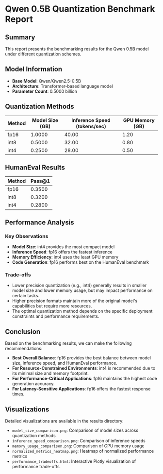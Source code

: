# Qwen 0.5B Quantization Benchmark Report

## Summary

This report presents the benchmarking results for the Qwen 0.5B model under different quantization schemes.

## Model Information

- **Base Model**: Qwen/Qwen2.5-0.5B
- **Architecture**: Transformer-based language model
- **Parameter Count**: 0.5000 billion

## Quantization Methods

| Method | Model Size (GB) | Inference Speed (tokens/sec) | GPU Memory (GB) |
|--------|----------------|------------------------------|----------------|
| fp16 | 1.0000 | 40.00 | 1.20 |
| int8 | 0.5000 | 32.00 | 0.80 |
| int4 | 0.2500 | 28.00 | 0.50 |

## HumanEval Results

| Method | Pass@1 |
|--------|--------|
| fp16 | 0.3500 |
| int8 | 0.3200 |
| int4 | 0.2800 |

## Performance Analysis

### Key Observations

- **Model Size**: int4 provides the most compact model
- **Inference Speed**: fp16 offers the fastest inference
- **Memory Efficiency**: int4 uses the least GPU memory
- **Code Generation**: fp16 performs best on the HumanEval benchmark

### Trade-offs

- Lower precision quantization (e.g., int4) generally results in smaller model size and lower memory usage, but may impact performance on certain tasks.
- Higher precision formats maintain more of the original model's capabilities but require more resources.
- The optimal quantization method depends on the specific deployment constraints and performance requirements.

## Conclusion

Based on the benchmarking results, we can make the following recommendations:

- **Best Overall Balance**: fp16 provides the best balance between model size, inference speed, and HumanEval performance.
- **For Resource-Constrained Environments**: int4 is recommended due to its minimal size and memory footprint.
- **For Performance-Critical Applications**: fp16 maintains the highest code generation accuracy.
- **For Latency-Sensitive Applications**: fp16 offers the fastest response times.

## Visualizations

Detailed visualizations are available in the results directory:

- `model_size_comparison.png`: Comparison of model sizes across quantization methods
- `inference_speed_comparison.png`: Comparison of inference speeds
- `memory_usage_comparison.png`: Comparison of GPU memory usage
- `normalized_metrics_heatmap.png`: Heatmap of normalized performance metrics
- `performance_tradeoffs.html`: Interactive Plotly visualization of performance trade-offs
